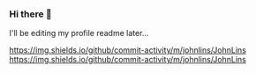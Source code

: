 ### Hi there 👋
I'll be editing my profile readme later...

https://img.shields.io/github/commit-activity/m/johnlins/JohnLins
https://img.shields.io/github/commit-activity/m/johnlins/JohnLins

<!--
**JohnLins/JohnLins** is a ✨ _special_ ✨ repository because its `README.md` (this file) appears on your GitHub profile.

Here are some ideas to get you started:

- 🔭 I’m currently working on ...
- 🌱 I’m currently learning ...
- 👯 I’m looking to collaborate on ...
- 🤔 I’m looking for help with ...
- 💬 Ask me about ...
- 📫 How to reach me: ...
- 😄 Pronouns: ...
- ⚡ Fun fact: ...
-->
